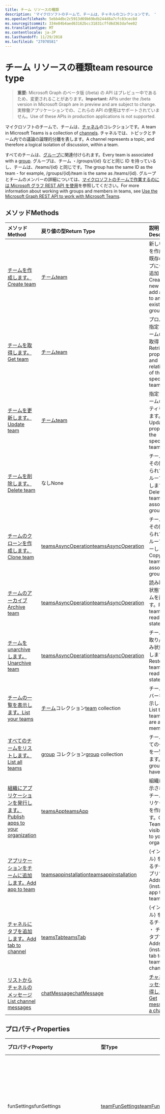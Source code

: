 ```yaml
---
title: チーム リソースの種類
description: 'マイクロソフトのチームで、チームは、チャネルのコレクションです。 '
ms.openlocfilehash: 5ebb4dbc2c5913d69b69bdb244d8a7cfc83cec8d
ms.sourcegitcommit: 334e84b4aed63162bcc31831cffd6d363dafee02
ms.translationtype: MT
ms.contentlocale: ja-JP
ms.lasthandoff: 11/29/2018
ms.locfileid: "27070581"
---
```

# <a name="team-resource-type"></a><span data-ttu-id="8eef3-103">チーム リソースの種類</span><span class="sxs-lookup"><span data-stu-id="8eef3-103">team resource type</span></span>

> <span data-ttu-id="8eef3-104">**重要:** Microsoft Graph のベータ版 (/beta) の API はプレビュー中であるため、変更されることがあります。</span><span class="sxs-lookup"><span data-stu-id="8eef3-104">**Important:** APIs under the /beta version in Microsoft Graph are in preview and are subject to change.</span></span> <span data-ttu-id="8eef3-105">実稼働アプリケーションでの、これらの API の使用はサポートされていません。</span><span class="sxs-lookup"><span data-stu-id="8eef3-105">Use of these APIs in production applications is not supported.</span></span>

<span data-ttu-id="8eef3-106">マイクロソフトのチームで、チームは、[チャネル](channel.md)のコレクションです。</span><span class="sxs-lookup"><span data-stu-id="8eef3-106">A team in Microsoft Teams is a collection of [channels](channel.md).</span></span> <span data-ttu-id="8eef3-107">チャネルでは、トピックとチーム内での議論の論理的分離を表します。</span><span class="sxs-lookup"><span data-stu-id="8eef3-107">A channel represents a topic, and therefore a logical isolation of discussion, within a team.</span></span>

<span data-ttu-id="8eef3-108">すべてのチームは、[グループ](../resources/group.md)に関連付けられます。</span><span class="sxs-lookup"><span data-stu-id="8eef3-108">Every team is associated with a [group](../resources/group.md).</span></span>
<span data-ttu-id="8eef3-109">グループは、チーム ・/groups/{id} などと同じ ID を持っているし、チームは、/teams/{id} と同じです。</span><span class="sxs-lookup"><span data-stu-id="8eef3-109">The group has the same ID as the team - for example, /groups/{id}/team is the same as /teams/{id}.</span></span>
<span data-ttu-id="8eef3-110">グループとチームのメンバーの詳細については、[マイクロソフトのチームで作業するのには Microsoft グラフ REST API を使用](teams-api-overview.md)を参照してください。</span><span class="sxs-lookup"><span data-stu-id="8eef3-110">For more information about working with groups and members in teams, see [Use the Microsoft Graph REST API to work with Microsoft Teams](teams-api-overview.md).</span></span>

## <a name="methods"></a><span data-ttu-id="8eef3-111">メソッド</span><span class="sxs-lookup"><span data-stu-id="8eef3-111">Methods</span></span>

| <span data-ttu-id="8eef3-112">メソッド</span><span class="sxs-lookup"><span data-stu-id="8eef3-112">Method</span></span>       | <span data-ttu-id="8eef3-113">戻り値の型</span><span class="sxs-lookup"><span data-stu-id="8eef3-113">Return Type</span></span>  |<span data-ttu-id="8eef3-114">説明</span><span class="sxs-lookup"><span data-stu-id="8eef3-114">Description</span></span>|
|:---------------|:--------|:----------|
|[<span data-ttu-id="8eef3-115">チームを作成します。</span><span class="sxs-lookup"><span data-stu-id="8eef3-115">Create team</span></span>](../api/team-put-teams.md) | [<span data-ttu-id="8eef3-116">チーム</span><span class="sxs-lookup"><span data-stu-id="8eef3-116">team</span></span>](team.md) | <span data-ttu-id="8eef3-117">新しいチームを作成または既存のグループにチームを追加します。</span><span class="sxs-lookup"><span data-stu-id="8eef3-117">Create a new team, or add a team to an existing group.</span></span>|
|[<span data-ttu-id="8eef3-118">チームを取得します。</span><span class="sxs-lookup"><span data-stu-id="8eef3-118">Get team</span></span>](../api/team-get.md) | [<span data-ttu-id="8eef3-119">チーム</span><span class="sxs-lookup"><span data-stu-id="8eef3-119">team</span></span>](team.md) | <span data-ttu-id="8eef3-120">プロパティと指定されたチームの関係を取得します。</span><span class="sxs-lookup"><span data-stu-id="8eef3-120">Retrieve the properties and relationships of the specified team.</span></span>|
|[<span data-ttu-id="8eef3-121">チームを更新します。</span><span class="sxs-lookup"><span data-stu-id="8eef3-121">Update team</span></span>](../api/team-update.md) | [<span data-ttu-id="8eef3-122">チーム</span><span class="sxs-lookup"><span data-stu-id="8eef3-122">team</span></span>](team.md) |<span data-ttu-id="8eef3-123">指定されたチームのプロパティを更新します。</span><span class="sxs-lookup"><span data-stu-id="8eef3-123">Update the properties of the specified team.</span></span> |
|[<span data-ttu-id="8eef3-124">チームを削除します。</span><span class="sxs-lookup"><span data-stu-id="8eef3-124">Delete team</span></span>](/graph/api/group-delete?view=graph-rest-1.0) | <span data-ttu-id="8eef3-125">なし</span><span class="sxs-lookup"><span data-stu-id="8eef3-125">None</span></span> |<span data-ttu-id="8eef3-126">チームおよびその関連付けられているグループを削除します。</span><span class="sxs-lookup"><span data-stu-id="8eef3-126">Delete the team and its associated group.</span></span> |
|[<span data-ttu-id="8eef3-127">チームのクローンを作成します。</span><span class="sxs-lookup"><span data-stu-id="8eef3-127">Clone team</span></span>](../api/team-clone.md) | [<span data-ttu-id="8eef3-128">teamsAsyncOperation</span><span class="sxs-lookup"><span data-stu-id="8eef3-128">teamsAsyncOperation</span></span>](../resources/teamsasyncoperation.md) |<span data-ttu-id="8eef3-129">チームおよびその関連付けられているグループをコピーします。</span><span class="sxs-lookup"><span data-stu-id="8eef3-129">Copy the team and its associated group.</span></span> |
|[<span data-ttu-id="8eef3-130">チームのアーカイブ</span><span class="sxs-lookup"><span data-stu-id="8eef3-130">Archive team</span></span>](../api/team-archive.md) | [<span data-ttu-id="8eef3-131">teamsAsyncOperation</span><span class="sxs-lookup"><span data-stu-id="8eef3-131">teamsAsyncOperation</span></span>](../resources/teamsasyncoperation.md) |<span data-ttu-id="8eef3-132">読み取り専用状態で、チームを配置します。</span><span class="sxs-lookup"><span data-stu-id="8eef3-132">Put the team in a read-only state.</span></span> |
|[<span data-ttu-id="8eef3-133">チームを unarchive します。</span><span class="sxs-lookup"><span data-stu-id="8eef3-133">Unarchive team</span></span>](../api/team-unarchive.md) | [<span data-ttu-id="8eef3-134">teamsAsyncOperation</span><span class="sxs-lookup"><span data-stu-id="8eef3-134">teamsAsyncOperation</span></span>](../resources/teamsasyncoperation.md) |<span data-ttu-id="8eef3-135">チームを読み取り/書き込み状態に復元します。</span><span class="sxs-lookup"><span data-stu-id="8eef3-135">Restore the team to a read-write state.</span></span> |
|[<span data-ttu-id="8eef3-136">チームの一覧を表示します。</span><span class="sxs-lookup"><span data-stu-id="8eef3-136">List your teams</span></span>](../api/user-list-joinedteams.md) | <span data-ttu-id="8eef3-137">[チーム](team.md)コレクション</span><span class="sxs-lookup"><span data-stu-id="8eef3-137">[team](team.md) collection</span></span> | <span data-ttu-id="8eef3-138">チームのメンバーを一覧表示します。</span><span class="sxs-lookup"><span data-stu-id="8eef3-138">List the teams you are a member of.</span></span> |
|[<span data-ttu-id="8eef3-139">すべてのチームをリストします。</span><span class="sxs-lookup"><span data-stu-id="8eef3-139">List all teams</span></span>](/graph/teams-list-all-teams) | <span data-ttu-id="8eef3-140">[group](group.md) コレクション</span><span class="sxs-lookup"><span data-stu-id="8eef3-140">[group](group.md) collection</span></span> | <span data-ttu-id="8eef3-141">チームのすべてのグループを一覧表示します。</span><span class="sxs-lookup"><span data-stu-id="8eef3-141">List all groups that have teams.</span></span> |
|[<span data-ttu-id="8eef3-142">組織にアプリケーションを発行します。</span><span class="sxs-lookup"><span data-stu-id="8eef3-142">Publish apps to your organization</span></span>](../resources/teamsapp.md)| [<span data-ttu-id="8eef3-143">teamsApp</span><span class="sxs-lookup"><span data-stu-id="8eef3-143">teamsApp</span></span>](../resources/teamsapp.md) | <span data-ttu-id="8eef3-144">組織にのみ表示されているチームのアプリケーションを作成します。</span><span class="sxs-lookup"><span data-stu-id="8eef3-144">Create Teams apps visible only to your organization.</span></span> |
|[<span data-ttu-id="8eef3-145">アプリケーションをチームに追加します。</span><span class="sxs-lookup"><span data-stu-id="8eef3-145">Add app to team</span></span>](../api/teamsappinstallation-add.md) | [<span data-ttu-id="8eef3-146">teamsappinstallation</span><span class="sxs-lookup"><span data-stu-id="8eef3-146">teamsappinstallation</span></span>](teamsappinstallation.md) | <span data-ttu-id="8eef3-147">(インストール) を追加するチームにアプリです。</span><span class="sxs-lookup"><span data-stu-id="8eef3-147">Adds (installs) an app to a team.</span></span>|
|[<span data-ttu-id="8eef3-148">チャネルにタブを追加します。</span><span class="sxs-lookup"><span data-stu-id="8eef3-148">Add tab to channel</span></span>](../api/teamstab-add.md) | [<span data-ttu-id="8eef3-149">teamsTab</span><span class="sxs-lookup"><span data-stu-id="8eef3-149">teamsTab</span></span>](../resources/teamstab.md) | <span data-ttu-id="8eef3-150">(インストール) を追加するチャネル ・ チームのタブです。</span><span class="sxs-lookup"><span data-stu-id="8eef3-150">Adds (installs) a tab to a team's channel.</span></span>|
|[<span data-ttu-id="8eef3-151">リストからチャネルのメッセージ</span><span class="sxs-lookup"><span data-stu-id="8eef3-151">List channel messages</span></span>](../api/channel-list-messages.md)  | [<span data-ttu-id="8eef3-152">chatMessage</span><span class="sxs-lookup"><span data-stu-id="8eef3-152">chatMessage</span></span>](../resources/chatmessage.md) | [<span data-ttu-id="8eef3-153">チャネルでメッセージを取得します。</span><span class="sxs-lookup"><span data-stu-id="8eef3-153">Get messages in a channel</span></span>](../api/channel-list-messages.md) |

## <a name="properties"></a><span data-ttu-id="8eef3-154">プロパティ</span><span class="sxs-lookup"><span data-stu-id="8eef3-154">Properties</span></span>

| <span data-ttu-id="8eef3-155">プロパティ</span><span class="sxs-lookup"><span data-stu-id="8eef3-155">Property</span></span> | <span data-ttu-id="8eef3-156">型</span><span class="sxs-lookup"><span data-stu-id="8eef3-156">Type</span></span>   | <span data-ttu-id="8eef3-157">説明</span><span class="sxs-lookup"><span data-stu-id="8eef3-157">Description</span></span> |
|:---------------|:--------|:----------|
|<span data-ttu-id="8eef3-158">funSettings</span><span class="sxs-lookup"><span data-stu-id="8eef3-158">funSettings</span></span>|[<span data-ttu-id="8eef3-159">teamFunSettings</span><span class="sxs-lookup"><span data-stu-id="8eef3-159">teamFunSettings</span></span>](teamfunsettings.md) |<span data-ttu-id="8eef3-160">Giphy、memes、およびチームのステッカーを構成する設定を使用します。</span><span class="sxs-lookup"><span data-stu-id="8eef3-160">Settings to configure use of Giphy, memes, and stickers in the team.</span></span>|
|<span data-ttu-id="8eef3-161">guestSettings</span><span class="sxs-lookup"><span data-stu-id="8eef3-161">guestSettings</span></span>|[<span data-ttu-id="8eef3-162">teamGuestSettings</span><span class="sxs-lookup"><span data-stu-id="8eef3-162">teamGuestSettings</span></span>](teamguestsettings.md) |<span data-ttu-id="8eef3-163">来園者が作成、更新、またはチーム内のチャンネルを削除するかどうかを構成するのに設定します。</span><span class="sxs-lookup"><span data-stu-id="8eef3-163">Settings to configure whether guests can create, update, or delete channels in the team.</span></span>|
|<span data-ttu-id="8eef3-164">isArchived</span><span class="sxs-lookup"><span data-stu-id="8eef3-164">isArchived</span></span>|<span data-ttu-id="8eef3-165">ブール値</span><span class="sxs-lookup"><span data-stu-id="8eef3-165">Boolean</span></span>|<span data-ttu-id="8eef3-166">このチームが、読み取り専用モードでかどうかです。</span><span class="sxs-lookup"><span data-stu-id="8eef3-166">Whether this team is in read-only mode.</span></span> |
|<span data-ttu-id="8eef3-167">memberSettings</span><span class="sxs-lookup"><span data-stu-id="8eef3-167">memberSettings</span></span>|[<span data-ttu-id="8eef3-168">teamMemberSettings</span><span class="sxs-lookup"><span data-stu-id="8eef3-168">teamMemberSettings</span></span>](teammembersettings.md) |<span data-ttu-id="8eef3-169">など、メンバーが特定のアクションを実行するかどうかを構成する設定は、チャネルを作成し、チームにボットを追加します。</span><span class="sxs-lookup"><span data-stu-id="8eef3-169">Settings to configure whether members can perform certain actions, for example, create channels and add bots, in the team.</span></span>|
|<span data-ttu-id="8eef3-170">messagingSettings</span><span class="sxs-lookup"><span data-stu-id="8eef3-170">messagingSettings</span></span>|[<span data-ttu-id="8eef3-171">teamMessagingSettings</span><span class="sxs-lookup"><span data-stu-id="8eef3-171">teamMessagingSettings</span></span>](teammessagingsettings.md) |<span data-ttu-id="8eef3-172">メッセージングを構成する設定は、チーム内の参照。</span><span class="sxs-lookup"><span data-stu-id="8eef3-172">Settings to configure messaging and mentions in the team.</span></span>|
|<span data-ttu-id="8eef3-173">webUrl</span><span class="sxs-lookup"><span data-stu-id="8eef3-173">webUrl</span></span>|<span data-ttu-id="8eef3-174">文字列 (読み取り専用)</span><span class="sxs-lookup"><span data-stu-id="8eef3-174">string (readonly)</span></span> | <span data-ttu-id="8eef3-175">クライアントの Microsoft のチームにチームに移動するハイパーリンク。</span><span class="sxs-lookup"><span data-stu-id="8eef3-175">A hyperlink that will go to the team in the Microsoft Teams client.</span></span> <span data-ttu-id="8eef3-176">これは、クライアントの Microsoft のチームにチームを右クリックし、**チームへのリンクを取得する**を選択するときに表示される URL です。</span><span class="sxs-lookup"><span data-stu-id="8eef3-176">This is the URL that you get when you right-click a team in the Microsoft Teams client and select **Get link to team**.</span></span> <span data-ttu-id="8eef3-177">この URL は、非透過 blob として扱われます、解析されない必要があります。</span><span class="sxs-lookup"><span data-stu-id="8eef3-177">This URL should be treated as an opaque blob, and not parsed.</span></span> |

## <a name="relationships"></a><span data-ttu-id="8eef3-178">リレーションシップ</span><span class="sxs-lookup"><span data-stu-id="8eef3-178">Relationships</span></span>

| <span data-ttu-id="8eef3-179">リレーションシップ</span><span class="sxs-lookup"><span data-stu-id="8eef3-179">Relationship</span></span> | <span data-ttu-id="8eef3-180">型</span><span class="sxs-lookup"><span data-stu-id="8eef3-180">Type</span></span>   | <span data-ttu-id="8eef3-181">説明</span><span class="sxs-lookup"><span data-stu-id="8eef3-181">Description</span></span> |
|:---------------|:--------|:----------|
|<span data-ttu-id="8eef3-182">apps</span><span class="sxs-lookup"><span data-stu-id="8eef3-182">apps</span></span>|<span data-ttu-id="8eef3-183">[teamsApp](teamsapp.md)コレクション</span><span class="sxs-lookup"><span data-stu-id="8eef3-183">[teamsApp](teamsapp.md) collection</span></span>| <span data-ttu-id="8eef3-184">(古い形式)このチームにインストールされているアプリケーションです。</span><span class="sxs-lookup"><span data-stu-id="8eef3-184">(Obsolete) The apps installed in this team.</span></span>|
|<span data-ttu-id="8eef3-185">チャンネル</span><span class="sxs-lookup"><span data-stu-id="8eef3-185">channels</span></span>|<span data-ttu-id="8eef3-186">[チャネル](channel.md)コレクション</span><span class="sxs-lookup"><span data-stu-id="8eef3-186">[channel](channel.md) collection</span></span>|<span data-ttu-id="8eef3-187">チャンネルとチームに関連付けられているメッセージのコレクションです。</span><span class="sxs-lookup"><span data-stu-id="8eef3-187">The collection of channels & messages associated with the team.</span></span>|
|<span data-ttu-id="8eef3-188">installedApps</span><span class="sxs-lookup"><span data-stu-id="8eef3-188">installedApps</span></span>|<span data-ttu-id="8eef3-189">[teamsAppInstallation](teamsappinstallation.md)コレクション</span><span class="sxs-lookup"><span data-stu-id="8eef3-189">[teamsAppInstallation](teamsappinstallation.md) collection</span></span>|<span data-ttu-id="8eef3-190">このチームにインストールされているアプリケーションです。</span><span class="sxs-lookup"><span data-stu-id="8eef3-190">The apps installed in this team.</span></span>|

## <a name="json-representation"></a><span data-ttu-id="8eef3-191">JSON 表記</span><span class="sxs-lookup"><span data-stu-id="8eef3-191">JSON representation</span></span>

<span data-ttu-id="8eef3-192">リソースの JSON 表記を次に示します。</span><span class="sxs-lookup"><span data-stu-id="8eef3-192">The following is a JSON representation of the resource.</span></span>

<!-- {
  "blockType": "resource",
  "@odata.type": "microsoft.graph.team",
  "baseType": "microsoft.graph.entity"
}-->

```json
{  
  "guestSettings": {"@odata.type": "microsoft.graph.teamGuestSettings"},
  "memberSettings": {"@odata.type": "microsoft.graph.teamMemberSettings"},
  "messagingSettings": {"@odata.type": "microsoft.graph.teamMessagingSettings"},
  "funSettings": {"@odata.type": "microsoft.graph.teamFunSettings"},
  "isArchived": false,
  "webUrl": "https://...longUrl..."
}

```

<!-- uuid: 8fcb5dbc-d5aa-4681-8e31-b001d5168d79
2015-10-25 14:57:30 UTC -->
<!-- {
  "type": "#page.annotation",
  "description": "team resource",
  "keywords": "",
  "section": "documentation",
  "tocPath": ""
}-->

## <a name="see-also"></a><span data-ttu-id="8eef3-193">関連項目</span><span class="sxs-lookup"><span data-stu-id="8eef3-193">See Also</span></span>
- [<span data-ttu-id="8eef3-194">チームのグループを作成</span><span class="sxs-lookup"><span data-stu-id="8eef3-194">Creating a group with a team</span></span>](/graph/teams-create-group-and-team)
- [<span data-ttu-id="8eef3-195">チーム API の概要</span><span class="sxs-lookup"><span data-stu-id="8eef3-195">Teams API Overview</span></span>](teams-api-overview.md)
